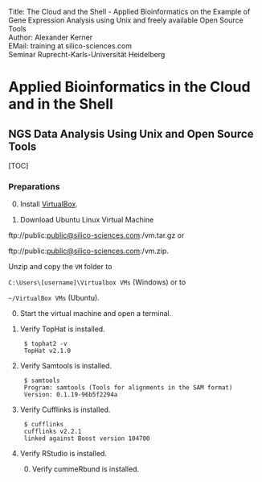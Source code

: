 Title: The Cloud and the Shell - Applied Bioinformatics on the Example of Gene Expression Analysis using Unix and freely available Open Source Tools</br>
Author: Alexander Kerner</br>
EMail: training at silico-sciences.com</br>
Seminar Ruprecht-Karls-Universität Heidelberg

# Applied Bioinformatics in the Cloud and in the Shell

## NGS Data Analysis Using Unix and Open Source Tools

[TOC]

### Preparations

0. Install [VirtualBox](https://www.virtualbox.org/).

0. Download Ubuntu Linux Virtual Machine
  
  ftp://public:public@silico-sciences.com:/vm.tar.gz
  or
  
  ftp://public:public@silico-sciences.com:/vm.zip.

  Unzip and copy the `VM` folder to
  
  `C:\Users\[username]\Virtualbox VMs` (Windows) or to
  
  `~/VirtualBox VMs` (Ubuntu).
    
0. Start the virtual machine and open a terminal.

0. Verify TopHat is installed.

        $ tophat2 -v
        TopHat v2.1.0

0. Verify Samtools is installed.

        $ samtools
        Program: samtools (Tools for alignments in the SAM format)
        Version: 0.1.19-96b5f2294a


0. Verify Cufflinks is installed.

        $ cufflinks
        cufflinks v2.2.1
        linked against Boost version 104700

0. Verify RStudio is installed.

    0. Verify cummeRbund is installed.


